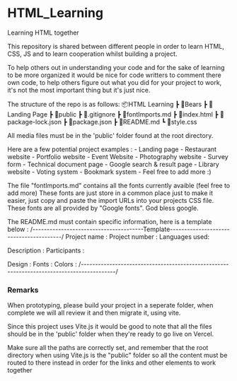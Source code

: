 # HTML_Learning

Learning HTML together

This repository is shared between different people in order to learn HTML, CSS, JS and to learn cooperation whilst building a project.

To help others out in understanding your code and for the sake of learning to be more organized it would be nice for code writters to comment there own code, to help others figure out what you did for your project to work, it's not the most important thing but it's just nice.

The structure of the repo is as follows:
📦HTML Learning
┣ 📂Bears
┣ 📂Landing Page
┣ 📂public
┣ 📜.gitignore
┣ 📜fontImports.md
┣ 📜index.html
┣ 📜package-lock.json
┣ 📜package.json
┣ 📜README.md
┗ 📜style.css

All media files must be in the 'public' folder found at the root directory.

Here are a few potential project examples : - Landing page - Restaurant website - Portfolio website - Event Website - Photography website - Survey form - Technical document page - Google search & result page - Library website - Voting system - Bookmark system - Feel free to add more :)

The file "fontImports.md" contains all the fonts currently avaible (feel free to add more)
These fonts are just store in a common place just to make it easier, just copy and paste the import URLs into your projects CSS file.
These fonts are all provided by "Google fonts".
God bless google.

The README.md must contain specific information, here is a template below :
/---------------------------------------Template----------------------------------------/
Project name :
Project number :
Languages used:

Description :
Participants :

Design :
Fonts :
Colors :
/------------------------------------------------------------------------------------------/

### Remarks

When prototyping, please build your project in a seperate folder, when complete we will all review it and then migrate it, using vite.

Since this project uses Vite.js it would be good to note that all the files should be in the 'public' folder when they're ready to go live on Vercel.

Make sure all the paths are correctly set, and remember that the root directory when using Vite.js is the "public" folder so all the content must be routed to there instead in order for the links and other elements to work together
